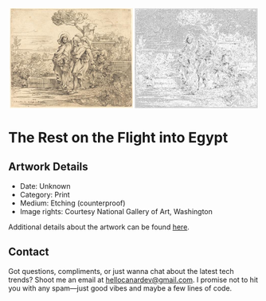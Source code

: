 <html>

<div align="center">
    <img width="49%" src="artwork.jpg" alt="artwork"/>
    <img width="49%" src="ascii_artwork.jpg" alt="artwork ASCII"/>
</div>

# The Rest on the Flight into Egypt

## Artwork Details

- Date: Unknown
- Category: Print
- Medium: Etching (counterproof)
- Image rights: Courtesy National Gallery of Art, Washington

Additional details about the artwork can be found [here](https://www.artsy.net/artwork/sebastien-bourdon-the-rest-on-the-flight-into-egypt).

## Contact

Got questions, compliments, or just wanna chat about the latest tech trends? Shoot me an email
at [hellocanardev@gmail.com](mailto:hellocanardev@gmail.com). I promise not to hit you with any spam—just good vibes and
maybe a few lines of code.

</html>
